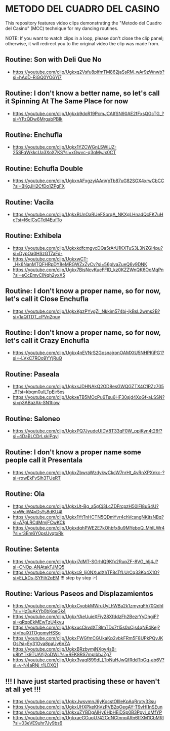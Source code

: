 # METODO DEL CUADRO DEL CASINO
This repository features video clips demonstrating the "Metodo del Cuadro del Casino" (MCC) technique for my dancing routines.

NOTE: If you want to watch clips in a loop, please don't close the clip panel; otherwise, it will redirect you to the original video the clip was made from.

## Routine: Son with Deli Que No
* https://youtube.com/clip/Ugkxq2Vsfu8plfmTM862jaSsRM_wAr9zWnwb?si=hAdD-RiGQ0YO6Yj7

## Routine: I don't know a better name, so let's call it Spinning At The Same Place for now
* https://youtube.com/clip/Ugkxb9doR19PcmJCAIfSN90AE2fFxsQGcTG_?si=YFzQDw6MrgabPBIk

## Routine: Enchufla
* https://youtube.com/clip/Ugkx1YZCWGnLSWIUZ-25SFqWkkcUa3XoX7KS?si=xGwvc-q3qMyJx0CT

## Routine: Echufla Double
* https://youtube.com/clip/UgkxnAFxgzyiAAnVpTb87uG82SGX4xrwCbCC?si=BKgJH2CfDo1ZPgFX

## Routine: Vacila
* https://youtube.com/clip/UgkxBUnOaRUeFSorqA_NKXgLHnadQcFK7uHe?si=I6eICsCTdI4EufTo

## Routine: Exhibela
* https://youtube.com/clip/UgkxkdfcmgvcDQa5rArU1KXTuS3L3NZGl4pu?si=DypOa0HSzGT7aFd-
* https://youtube.com/clip/UgkxwCT-_Hk6NanMTQFHRpDY8eMRGWZxZvCv?si=56plvaZueQ6v9DNK
* https://youtube.com/clip/Ugkx7BisNcvKueFFlD_kz0KZZWnQK6OoMqPn?si=eCcEmvCINqh2yxX5

## Routine: I don't know a proper name, so for now, let's call it Close Enchufla
* https://youtube.com/clip/UgkxKgzPYvgZi_Nkkim574bj-jkBsL2wms2B?si=1aQITDT_cPVn2puv

## Routine: I don't know a proper name, so for now, let's call it Crazy Enchufla
* https://youtube.com/clip/Ugkx4nEVNrS2GosnajronOAMXtU5NHPKjPG1?si=-LVxC7ROo9YYjRuQ

## Routine: Paseala
* https://youtube.com/clip/UgkxsJDHNAkQ2OD8esGWQGZTX4C1RZz705_9?si=kbqm0uILTpEir5xs
* https://youtube.com/clip/UgkxeTB5MOcPu6Tsu6HF30sjd4XoGf-aLSSN?si=p3ABazAk-SN1tiow

## Routine: Saloneo
* https://youtube.com/clip/UgkxPQ7JyudeUIDV8T33qF0W_ppiKyn4t26f?si=4DaBLCDrLskiPqyj

## Routine: I don't know a proper name some people call it Presentala
* https://youtube.com/clip/UgkxZbwraWzdykwCkcW7nrHt_4vRnXPXnkc-?si=rxwEkFvSlh3TUeRT

## Routine: Ola
* https://youtube.com/clip/UgkxUt-Bg_a5gCj3LcZDFrcpzH50lFl8uS4U?si=WcIW4vDsYs8dKU4I
* https://youtube.com/clip/Ugkx1YtTnHCTN5QDmYvr4chVcsngNKjtsNBq?si=A7gLRCdMmjFCwKCk
* https://youtube.com/clip/UgkxdqhPWE2E7kOhbfx8u9MYeboQ_MhlLWr4?si=r3Em6Y0psUyqtxRk

## Routine: Setenta 
* https://youtube.com/clip/Ugkxj7dMT-SGrhIQ9Kfx2RupZF-8VG_hlj4J?si=CNOp_ANAtakTJMQ5
* https://youtube.com/clip/Ugkxc9_Iji0NXudXhTF8cTfLUrCq33Ko4X1O?si=Ej_kDs-SYFih2qEM !!! step by step :-)

## Routine: Various Paseos and Displazamientos
* https://youtube.com/clip/UgkxCyobkMWruUyLhWBa2k1zmyrqFh70QdhI?si=Hz3uAkYb0bKqeGk4
* https://youtube.com/clip/UgkxYAeUuieXFiy28XfddzFh2BezrYyDhgiF?si=qRqpEkMEwTzU4kvu
* https://youtube.com/clip/UgkxucCkvdXT8lmTDx7t15s0xCjs4qNE4Kej?si=fxalXtTOgomyHSSo
* https://youtube.com/clip/UgkxFWGfmCGUkaKp2vbkFRm5F8UPkPQvJKOs?si=Ey31Ova8paUv6nZA
* https://youtube.com/clip/UgkxBRzbymjNXpy4sB-u8bYTk9TUAYj2oDWL?si=REK8RS7mpIbbJZg7
* https://youtube.com/clip/Ugkx3vaqI899dLLTpNuHJwQfRddTpGq-ab6V?si=v-N4aRNj_t1LDXQ1

## !!! I have just started practising these or haven't at all yet !!!
* https://youtube.com/clip/UgkxJwsvmnJ6yKocstOIlleKpAqRrxty33su
* https://youtube.com/clip/UgkxUHXPkeKhVzPVB2pOegAY-T9vHl1nSEun
* https://youtube.com/clip/UgkxuZYBDgAlHy6HbHEiDSp0B3Ppyi_dMfYP
* https://youtube.com/clip/UgkxaeGGuoU742CdNCtnnqARn6ffXM1CbMRI?si=03eVE9uhr7Jy9bs6

